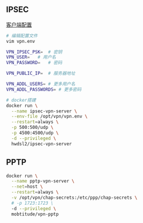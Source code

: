 <!--
title: Vpn
sort:
-->

## IPSEC

[客户端配置](https://github.com/hwdsl2/setup-ipsec-vpn/blob/master/docs/clients-zh.md)

```bash
# 编辑配置文件
vim vpn.env

VPN_IPSEC_PSK=	# 密钥
VPN_USER=	# 用户名
VPN_PASSWORD=	# 密码

VPN_PUBLIC_IP=	# 服务器地址

VPN_ADDL_USERS=	# 更多用户名
VPN_ADDL_PASSWORDS=	# 更多密码

# docker搭建
docker run \
  --name ipsec-vpn-server \
  --env-file /opt/vpn/vpn.env \
  --restart=always \
  -p 500:500/udp \
  -p 4500:4500/udp \
  -d --privileged \
  hwdsl2/ipsec-vpn-server
```

## PPTP

```bash
docker run \
  --name pptp-vpn-server \
  --net=host \
  --restart=always \
  -v /opt/vpn/chap-secrets:/etc/ppp/chap-secrets \
  # -p 1723:1723 \
  -d --privileged \
  mobtitude/vpn-pptp
```

